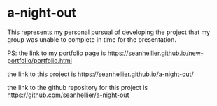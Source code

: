 # a-night-out

This represents my personal pursual of developing the project that my group was unable to complete in time for the presentation.

PS: the link to my portfolio page is https://seanhellier.github.io/new-portfolio/portfolio.html

the link to this project is https://seanhellier.github.io/a-night-out/

the link to the github repository for this project is https://github.com/seanhellier/a-night-out